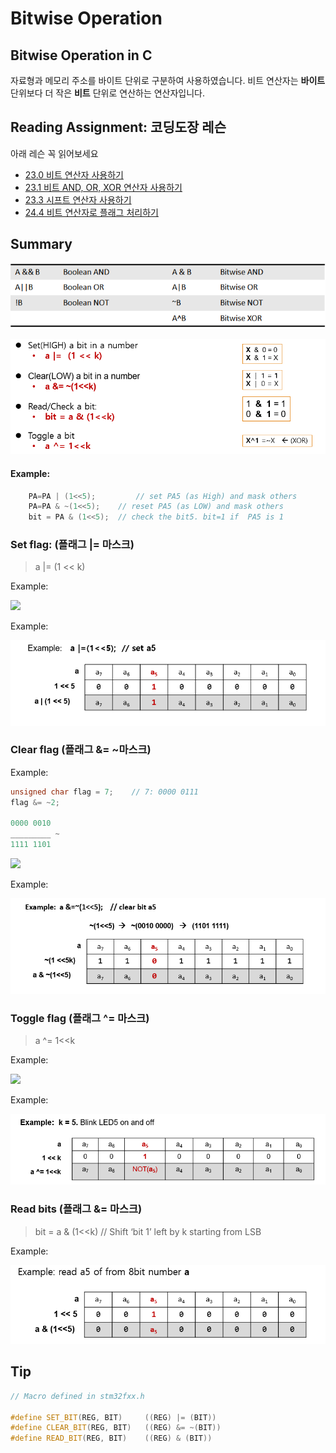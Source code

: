# Bitwise Operation

## Bitwise Operation in C

 자료형과 메모리 주소를 바이트 단위로 구분하여 사용하였습니다. 비트 연산자는 **바이트** 단위보다 더 작은 **비트** 단위로 연산하는 연산자입니다.

## Reading Assignment: 코딩도장 레슨

 아래 레슨 꼭 읽어보세요

* [23.0 비트 연산자 사용하기](https://dojang.io/mod/page/view.php?id=172)
* [23.1 비트 AND, OR, XOR 연산자 사용하기](https://dojang.io/mod/page/view.php?id=173)
* [23.3 시프트 연산자 사용하기](https://dojang.io/mod/page/view.php?id=174)
* [24.4 비트 연산자로 플래그 처리하기](https://dojang.io/mod/page/view.php?id=184)



## Summary

![](../../../.gitbook/assets/image%20%286%29.png)

![](../../../.gitbook/assets/image%20%2813%29.png)

#### Example:

```cpp
	PA=PA | (1<<5);  		// set PA5 (as High) and mask others
	PA=PA & ~(1<<5);  	// reset PA5 (as LOW) and mask others
	bit = PA & (1<<5);  // check the bit5. bit=1 if  PA5 is 1
```

#### 

### Set flag: \(**플래그 \|= 마스크\)**

> a \|= \(1 &lt;&lt; k\)

Example: 

![](https://dojang.io/pluginfile.php/247/mod_page/content/32/unit24-9.png)

Example:

![](../../../.gitbook/assets/image%20%2817%29.png)

### Clear flag \(**플래그 &= ~마스크\)**

Example:

```cpp
unsigned char flag = 7;    // 7: 0000 0111
flag &= ~2;    

0000 0010
_________ ~
1111 1101
```

![](https://dojang.io/pluginfile.php/247/mod_page/content/32/unit24-10.png)

Example:

![](../../../.gitbook/assets/image%20%284%29.png)

### Toggle flag **\(플래그 ^= 마스크\)**

> a ^= 1&lt;&lt;k

Example:

![](https://dojang.io/pluginfile.php/247/mod_page/content/32/unit24-11.png)

Example:

![](../../../.gitbook/assets/image%20%2820%29.png)

### Read bits \(**플래그 &= 마스크\)**

> bit = a & \(1&lt;&lt;k\)  // Shift ‘bit 1’ left by k starting from LSB

Example:

![](../../../.gitbook/assets/image%20%2815%29.png)



## Tip

```cpp
// Macro defined in stm32fxx.h

#define SET_BIT(REG, BIT)     ((REG) |= (BIT))
#define CLEAR_BIT(REG, BIT)   ((REG) &= ~(BIT))
#define READ_BIT(REG, BIT)    ((REG) & (BIT))
```

